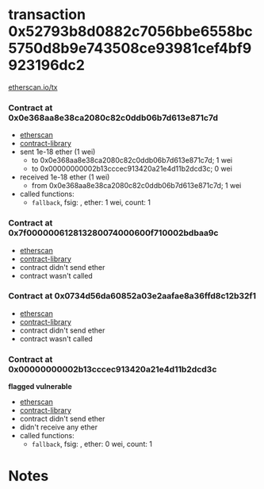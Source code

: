 # transaction 0x52793b8d0882c7056bbe6558bc5750d8b9e743508ce93981cef4bf9923196dc2

[etherscan.io/tx](https://etherscan.io/tx/0x52793b8d0882c7056bbe6558bc5750d8b9e743508ce93981cef4bf9923196dc2)


### Contract at 0x0e368aa8e38ca2080c82c0ddb06b7d613e871c7d

* [etherscan](https://etherscan.io/address/0x0e368aa8e38ca2080c82c0ddb06b7d613e871c7d)
* [contract-library](https://contract-library.com/contracts/Ethereum/0e368aa8e38ca2080c82c0ddb06b7d613e871c7d)
* sent 1e-18 ether (1 wei)
    * to 0x0e368aa8e38ca2080c82c0ddb06b7d613e871c7d; 1 wei
    * to 0x00000000002b13cccec913420a21e4d11b2dcd3c; 0 wei
* received 1e-18 ether (1 wei)
    * from 0x0e368aa8e38ca2080c82c0ddb06b7d613e871c7d; 1 wei
* called functions:
    * `fallback`, fsig: , ether: 1 wei, count: 1


### Contract at 0x7f000000612813280074000600f710002bdbaa9c

* [etherscan](https://etherscan.io/address/0x7f000000612813280074000600f710002bdbaa9c)
* [contract-library](https://contract-library.com/contracts/Ethereum/7f000000612813280074000600f710002bdbaa9c)
* contract didn't send ether
* contract wasn't called


### Contract at 0x0734d56da60852a03e2aafae8a36ffd8c12b32f1

* [etherscan](https://etherscan.io/address/0x0734d56da60852a03e2aafae8a36ffd8c12b32f1)
* [contract-library](https://contract-library.com/contracts/Ethereum/0734d56da60852a03e2aafae8a36ffd8c12b32f1)
* contract didn't send ether
* contract wasn't called


### Contract at 0x00000000002b13cccec913420a21e4d11b2dcd3c

**flagged vulnerable**

* [etherscan](https://etherscan.io/address/0x00000000002b13cccec913420a21e4d11b2dcd3c)
* [contract-library](https://contract-library.com/contracts/Ethereum/00000000002b13cccec913420a21e4d11b2dcd3c)
* contract didn't send ether
* didn't receive any ether
* called functions:
    * `fallback`, fsig: , ether: 0 wei, count: 1

# Notes

